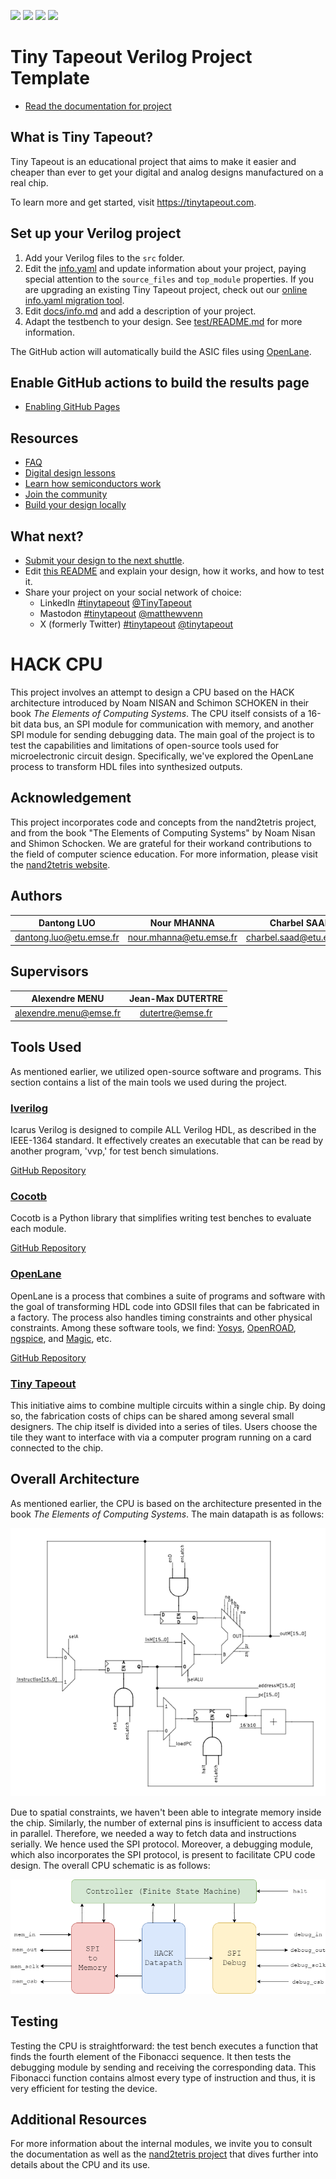 ![](../../workflows/gds/badge.svg) ![](../../workflows/docs/badge.svg) ![](../../workflows/test/badge.svg) ![](../../workflows/fpga/badge.svg)

# Tiny Tapeout Verilog Project Template

- [Read the documentation for project](docs/info.md)

## What is Tiny Tapeout?

Tiny Tapeout is an educational project that aims to make it easier and cheaper than ever to get your digital and analog designs manufactured on a real chip.

To learn more and get started, visit https://tinytapeout.com.

## Set up your Verilog project

1. Add your Verilog files to the `src` folder.
2. Edit the [info.yaml](info.yaml) and update information about your project, paying special attention to the `source_files` and `top_module` properties. If you are upgrading an existing Tiny Tapeout project, check out our [online info.yaml migration tool](https://tinytapeout.github.io/tt-yaml-upgrade-tool/).
3. Edit [docs/info.md](docs/info.md) and add a description of your project.
4. Adapt the testbench to your design. See [test/README.md](test/README.md) for more information.

The GitHub action will automatically build the ASIC files using [OpenLane](https://www.zerotoasiccourse.com/terminology/openlane/).

## Enable GitHub actions to build the results page

- [Enabling GitHub Pages](https://tinytapeout.com/faq/#my-github-action-is-failing-on-the-pages-part)

## Resources

- [FAQ](https://tinytapeout.com/faq/)
- [Digital design lessons](https://tinytapeout.com/digital_design/)
- [Learn how semiconductors work](https://tinytapeout.com/siliwiz/)
- [Join the community](https://tinytapeout.com/discord)
- [Build your design locally](https://www.tinytapeout.com/guides/local-hardening/)

## What next?

- [Submit your design to the next shuttle](https://app.tinytapeout.com/).
- Edit [this README](README.md) and explain your design, how it works, and how to test it.
- Share your project on your social network of choice:
  - LinkedIn [#tinytapeout](https://www.linkedin.com/search/results/content/?keywords=%23tinytapeout) [@TinyTapeout](https://www.linkedin.com/company/100708654/)
  - Mastodon [#tinytapeout](https://chaos.social/tags/tinytapeout) [@matthewvenn](https://chaos.social/@matthewvenn)
  - X (formerly Twitter) [#tinytapeout](https://twitter.com/hashtag/tinytapeout) [@tinytapeout](https://twitter.com/tinytapeout)

# HACK CPU

This project involves an attempt to design a CPU based on the HACK architecture introduced by Noam
NISAN and Schimon SCHOKEN in their book *The Elements of Computing Systems*. The CPU itself consists
of a 16-bit data bus, an SPI module for communication with memory, and another SPI module for
sending debugging data. The main goal of the project is to test the capabilities and limitations of
open-source tools used for microelectronic circuit design. Specifically, we've explored the OpenLane
process to transform HDL files into synthesized outputs.

## Acknowledgement

This project incorporates code and concepts from the nand2tetris project, and from the book "The
Elements of Computing Systems" by Noam Nisan and Shimon Schocken. We are grateful for their
workand contributions to the field of computer science education. For more information, please visit
the [nand2tetris website](https://www.nand2tetris.org/).

## Authors

| Dantong LUO | Nour MHANNA | Charbel SAAD |
|:-----------------------:|:-----------------------:|:------------------------:|
| dantong.luo@etu.emse.fr | nour.mhanna@etu.emse.fr | charbel.saad@etu.emse.fr |

## Supervisors

| Alexendre MENU | Jean-Max DUTERTRE |
|:----------------------:|:-----------------:|
| alexendre.menu@emse.fr | dutertre@emse.fr |

## Tools Used

As mentioned earlier, we utilized open-source software and programs. This section contains a list of
the main tools we used during the project.

### [Iverilog](https://steveicarus.github.io/iverilog/index.html)

Icarus Verilog is designed to compile ALL Verilog HDL, as described in the IEEE-1364 standard. It
effectively creates an executable that can be read by another program, 'vvp,' for test bench
simulations.

[GitHub Repository](https://github.com/steveicarus/iverilog.git)

### [Cocotb](https://www.cocotb.org/)

Cocotb is a Python library that simplifies writing test benches to evaluate each module.

[GitHub Repository](https://github.com/cocotb/cocotb.git)

### [OpenLane](https://openlane.readthedocs.io/en/latest/)

OpenLane is a process that combines a suite of programs and software with the goal of transforming
HDL code into GDSII files that can be fabricated in a factory. The process also handles timing
constraints and other physical constraints. Among these software tools, we find:
[Yosys](https://github.com/YosysHQ/yosys.git),
[OpenROAD](https://github.com/The-OpenROAD-Project/OpenROAD.git),
[ngspice](https://github.com/ngspice/ngspice.git),
and [Magic](https://github.com/RTimothyEdwards/magic.git), etc.

[GitHub Repository](https://github.com/The-OpenROAD-Project/OpenLane.git)

### [Tiny Tapeout](https://www.tinytapeout.com/)

This initiative aims to combine multiple circuits within a single chip. By doing so, the fabrication
costs of chips can be shared among several small designers. The chip itself is divided into a series
of tiles. Users choose the tile they want to interface with via a computer program running on a card
connected to the chip.

## Overall Architecture

As mentioned earlier, the CPU is based on the architecture presented in the book *The Elements of
Computing Systems*. The main datapath is as follows:

![The datapath circuit as shown in *The Elements of Computing Systems*](docs/data_path_hack.PNG)

Due to spatial constraints, we haven't been able to integrate memory inside the chip. Similarly, the number of
external pins is insufficient to access data in parallel. Therefore, we needed a way to fetch data and
instructions serially. We hence used the SPI protocol. Moreover, a debugging module,
which also incorporates the SPI protocol, is present to facilitate CPU code design. The overall CPU
schematic is as follows:

![Overall Architecture of the CPU](docs/graphs-global.drawio.png)

## Testing

Testing the CPU is straightforward: the test bench executes a function that finds the fourth element
of the Fibonacci sequence. It then tests the debugging module by sending and receiving the
corresponding data. This Fibonacci function contains almost every type of instruction and thus, it
is very efficient for testing the device.

## Additional Resources

For more information about the internal modules, we invite you to consult the documentation as well
as the [nand2tetris project](https://www.nand2tetris.org/) that dives further into details about
the CPU and its use.
